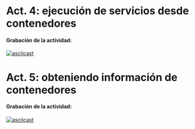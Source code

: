 # Act. 4: ejecución de servicios desde contenedores

#### Grabación de la actividad:
[![asciicast](https://asciinema.org/a/f1CuQx0a5Lu37cxstOyYnTARF.svg)](https://asciinema.org/a/f1CuQx0a5Lu37cxstOyYnTARF)

# Act. 5: obteniendo información de contenedores

#### Grabación de la actividad:
[![asciicast](https://asciinema.org/a/A6N9AAoedlcrq1o6jQt8VhhBu.svg)](https://asciinema.org/a/A6N9AAoedlcrq1o6jQt8VhhBu)